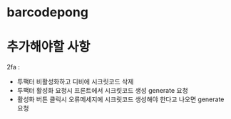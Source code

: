 # barcodepong

# 추가해야할 사항

2fa :

  - 투팩터 비활성화하고 디비에 시크릿코드 삭제 
  - 투팩터 활성화 요청시 프론트에서 시크릿코드 생성 generate 요청 
  - 활성화 버튼 클릭시 오류메세지에 시크릿코드 생성해야 한다고 나오면 generate 요청
